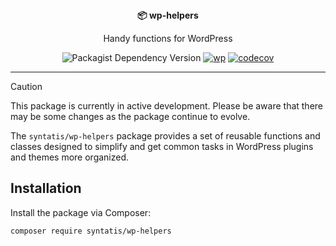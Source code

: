 <div align="center">
  <strong>📦 wp-helpers</strong>
  <p>Handy functions for WordPress</p>

  ![Packagist Dependency Version](https://img.shields.io/packagist/dependency-v/syntatis/wp-helpers/php) [![wp](https://github.com/syntatis/wp-helpers/actions/workflows/wp.yml/badge.svg)](https://github.com/syntatis/wp-helpers/actions/workflows/wp.yml) [![codecov](https://codecov.io/gh/syntatis/wp-helpers/graph/badge.svg?token=Z4ACIPWD8T)](https://codecov.io/gh/syntatis/wp-helpers)
</div>

---

> [!CAUTION]
> This package is currently in active development. Please be aware that there may be some changes as the package continue to evolve.

The `syntatis/wp-helpers` package provides a set of reusable functions and classes designed to simplify and get common tasks in WordPress plugins and themes more organized.

## Installation

Install the package via Composer:

```bash
composer require syntatis/wp-helpers
```
